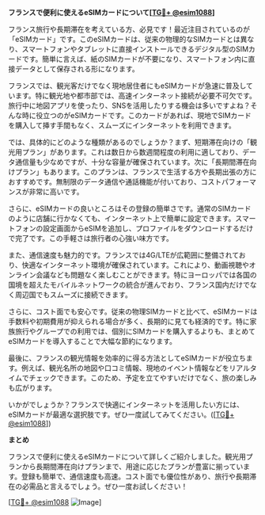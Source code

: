**フランスで便利に使えるeSIMカードについて[[TG💪+ @esim1088](https://t.me/s/esim1088)]**

フランス旅行や長期滞在を考えている方、必見です！最近注目されているのが「eSIMカード」です。このeSIMカードは、従来の物理的なSIMカードとは異なり、スマートフォンやタブレットに直接インストールできるデジタル型のSIMカードです。簡単に言えば、紙のSIMカードが不要になり、スマートフォン内に直接データとして保存される形になります。

フランスでは、観光客だけでなく現地居住者にもeSIMカードが急速に普及しています。特に観光地や都市部では、高速インターネット接続が必要不可欠です。旅行中に地図アプリを使ったり、SNSを活用したりする機会は多いですよね？そんな時に役立つのがeSIMカードです。このカードがあれば、現地でSIMカードを購入して挿す手間もなく、スムーズにインターネットを利用できます。

では、具体的にどのような種類があるのでしょうか？まず、短期滞在向けの「観光用プラン」があります。これは数日から数週間程度の利用に適しており、データ通信量も少なめですが、十分な容量が確保されています。次に「長期間滞在向けプラン」もあります。このプランは、フランスで生活する方や長期出張の方におすすめです。無制限のデータ通信や通話機能が付いており、コストパフォーマンスが非常に高いです。

さらに、eSIMカードの良いところはその登録の簡単さです。通常のSIMカードのように店舗に行かなくても、インターネット上で簡単に設定できます。スマートフォンの設定画面からeSIMを追加し、プロファイルをダウンロードするだけで完了です。この手軽さは旅行者の心強い味方です。

また、通信速度も魅力的です。フランスでは4G/LTEが広範囲に整備されており、快適なインターネット環境が確保されています。これにより、動画視聴やオンライン会議なども問題なく楽しむことができます。特にヨーロッパでは各国の国境を超えたモバイルネットワークの統合が進んでおり、フランス国内だけでなく周辺国でもスムーズに接続できます。

さらに、コスト面でも安心です。従来の物理SIMカードと比べて、eSIMカードは手数料や初期費用が抑えられる場合が多く、長期的に見ても経済的です。特に家族旅行やグループでの利用では、個別にSIMカードを購入するよりも、まとめてeSIMカードを導入することで大幅な節約になります。

最後に、フランスの観光情報を効率的に得る方法としてeSIMカードが役立ちます。例えば、観光名所の地図や口コミ情報、現地のイベント情報などをリアルタイムでチェックできます。このため、予定を立てやすいだけでなく、旅の楽しみも広がります。

いかがでしょうか？フランスで快適にインターネットを活用したい方には、eSIMカードが最適な選択肢です。ぜひ一度試してみてください。([[TG💪+ @esim1088](https://t.me/s/esim1088)])

**まとめ**

フランスで便利に使えるeSIMカードについて詳しくご紹介しました。観光用プランから長期間滞在向けプランまで、用途に応じたプランが豊富に揃っています。登録も簡単で、通信速度も高速。コスト面でも優位性があり、旅行や長期滞在の必需品と言えるでしょう。ぜひ一度お試しください！

[[TG💪+ @esim1088](https://t.me/s/esim1088) ![Image](https://i.postimg.cc/Y0z9fWf4/image.png)]